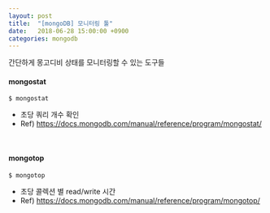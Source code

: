 ```yaml
---
layout: post
title:  "[mongoDB] 모니터링 툴"
date:   2018-06-28 15:00:00 +0900
categories: mongodb
---
```

간단하게 몽고디비 상태를 모니터링할 수 있는 도구들

#### mongostat
```
$ mongostat
```
- 초당 쿼리 개수 확인
- Ref) <https://docs.mongodb.com/manual/reference/program/mongostat/>
<br>

#### mongotop
```
$ mongotop
```
- 초당 콜렉션 별 read/write 시간
- Ref) <https://docs.mongodb.com/manual/reference/program/mongotop/>